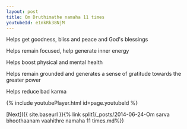 ```yaml
---
layout: post
title: Om Druthimathe namaha 11 times
youtubeId: e1nkRk38NjM
---
```

 
 
Helps get goodness, bliss and peace and God's blessings
 
Helps remain focused, help generate inner energy 
 
Helps boost physical and mental health 
 
Helps remain grounded and generates a sense of gratitude towards the greater power 
 
Helps reduce bad karma
 
 
 
 


{% include youtubePlayer.html id=page.youtubeId %}
 
[Next]({{ site.baseurl }}{% link  split1/_posts/2014-06-24-Om sarva bhoothaanam vaahithre namaha 11 times.md%})
 
